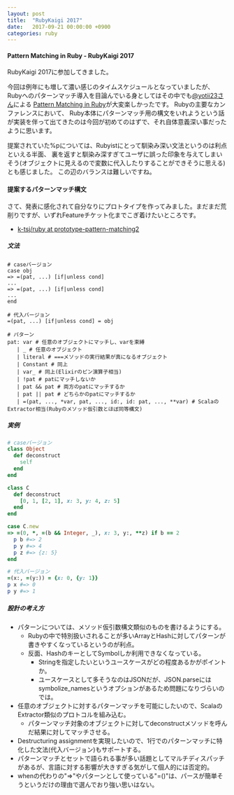 ```yaml
---
layout: post
title:  "RubyKaigi 2017"
date:   2017-09-21 00:00:00 +0900
categories: ruby
---
```


#### Pattern Matching in Ruby - RubyKaigi 2017
RubyKaigi 2017に参加してきました。

今回は例年にも増して濃い感じのタイムスケジュールとなっていましたが、
Rubyへのパターンマッチ導入を目論んでいる身としてはその中でも[@yotii23さん](https://twitter.com/yotii23)による
[Pattern Matching in Ruby](http://rubykaigi.org/2017/presentations/yotii23.html)が大変楽しかったです。
Rubyの主要なカンファレンスにおいて、 Ruby本体にパターンマッチ用の構文をいれようという話が実装を伴って出てきたのは今回が初めてのはずで、それ自体意義深い事だったように思います。

提案されていた%pについては、Rubyistにとって馴染み深い文法というのは利点といえる半面、
裏を返すと馴染み深すぎてユーザに誤った印象を与えてしまいそう(オブジェクトに見えるので変数に代入したりすることができそうに思える)とも感じました。 この辺のバランスは難しいですね。

#### 提案するパターンマッチ構文
さて、発表に感化されて自分なりにプロトタイプを作ってみました。まだまだ荒削りですが、いずれFeatureチケット化までこぎ着けたいところです。

- [k-tsj/ruby at prototype-pattern-matching2](https://github.com/k-tsj/ruby/tree/prototype-pattern-matching2)

##### 文法

```
# caseバージョン
case obj
=> =(pat, ...) [if|unless cond]
...
=> =(pat, ...) [if|unless cond]
...
end

# 代入バージョン
=(pat, ...) [if|unless cond] = obj

# パターン
pat: var # 任意のオブジェクトにマッチし、varを束縛
   | _ # 任意のオブジェクト
   | literal # ===メソッドの実行結果が真になるオブジェクト
   | Constant # 同上
   | var_ # 同上(Elixirのピン演算子相当)
   | !pat # patにマッチしないか
   | pat && pat # 両方のpatにマッチするか
   | pat || pat # どちらかのpatにマッチするか
   | =(pat, ..., *var, pat, ..., id:, id: pat, ..., **var) # ScalaのExtractor相当(Rubyのメソッド仮引数とほぼ同等構文)
```

##### 実例

```ruby
# caseバージョン
class Object
  def deconstruct
    self
  end
end

class C
  def deconstruct
    [0, 1, [2, 1], x: 3, y: 4, z: 5]
  end
end

case C.new
=> =(0, *, =(b && Integer, _), x: 3, y:, **z) if b == 2
  p b #=> 2
  p y #=> 4
  p z #=> {z: 5}
end

# 代入バージョン
=(x:, =(y:)) = {x: 0, {y: 1}}
p x #=> 0
p y #=> 1
```

##### 設計の考え方
- パターンについては、メソッド仮引数構文類似のものを書けるようにする。
    - Rubyの中で特別扱いされることが多いArrayとHashに対してパターンが書きやすくなっているというのが利点。
    - 反面、HashのキーとしてSymbolしか利用できなくなっている。
        - Stringを指定したいというユースケースがどの程度あるかがポイントか。
        - ユースケースとして多そうなのはJSONだが、JSON.parseにはsymbolize_namesというオプションがあるため問題になりづらいのでは。
- 任意のオブジェクトに対するパターンマッチを可能にしたいので、ScalaのExtractor類似のプロトコルを組み込む。
    - パターンマッチ対象のオブジェクトに対してdeconstructメソッドを呼んだ結果に対してマッチさせる。
- Destructuring assignmentを実現したいので、1行でのパターンマッチに特化した文法(代入バージョン)もサポートする。
- パターンマッチとセットで語られる事が多い話題としてマルチディスパッチがあるが、言語に対する影響が大きすぎる気がして個人的には否定的。
- whenの代わりの"=>"やパターンとして使っている"=()"は、パースが簡単そうというだけの理由で選んでおり強い思いはない。
